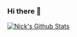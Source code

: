 ### Hi there 👋
[![Nick's Github Stats](https://github-readme-stats.vercel.app/api?username=urnotnick)](https://github.com/anuraghazra/github-readme-stats)
<!--
**urnotnick/urnotnick** is a ✨ _special_ ✨ repository because its `README.md` (this file) appears on your GitHub profile.

Here are some ideas to get you started:

- 🔭 I’m currently working on ...
- 🌱 I’m currently learning ...
- 👯 I’m looking to collaborate on ...
- 🤔 I’m looking for help with ...
- 💬 Ask me about ...
- 📫 How to reach me: ...
- 😄 Pronouns: ...
- ⚡ Fun fact: ...
-->
